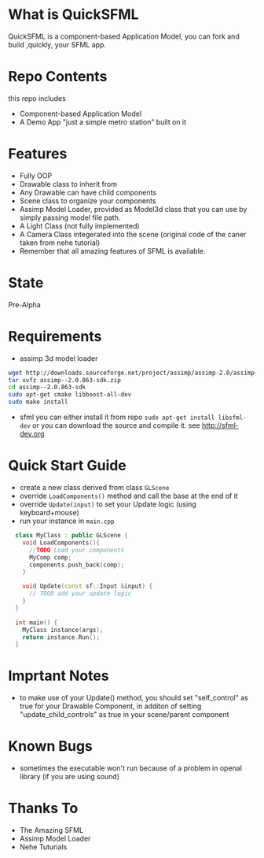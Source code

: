 What is QuickSFML
=================
QuickSFML is a component-based Application Model, you can fork and build ,quickly, your SFML app.

Repo Contents
=============
this repo includes 
- Component-based Application Model
- A Demo App "just a simple metro station" built on it

Features
========
- Fully OOP 
- Drawable class to inherit from
- Any Drawable can have child components
- Scene class to organize your components
- Assimp Model Loader, provided as Model3d class that you can use by simply passing model file path.
- A Light Class (not fully implemented)
- A Camera Class integerated into the scene (original code of the caner taken from nehe tutorial) 
- Remember that all amazing features of SFML is available.

State
=====
Pre-Alpha

Requirements
============

- assimp 3d model loader

```sh
wget http://downloads.sourceforge.net/project/assimp/assimp-2.0/assimp--2.0.863-sdk.zip?r=http%3A%2F%2Fassimp.sourceforge.net%2Fmain_downloads.html&ts=1337526195&use_mirror=garr
tar xvfz assimp--2.0.863-sdk.zip
cd assimp--2.0.863-sdk
sudo apt-get cmake libboost-all-dev
sudo make install
```

- sfml
you can either install it from repo `sudo apt-get install libsfml-dev` or you can download the source and compile it. see http://sfml-dev.org


Quick Start Guide
=================
- create a new class derived from class `GLScene`
- override `LoadComponents()` method and call the base at the end of it
- override `Update(input)` to set your Update logic (using keyboard+mouse)
- run your instance in `main.cpp`


```cpp
  class MyClass : public GLScene {
    void LoadComponents(){
      //TODO Load your components
      MyComp comp;
      components.push_back(comp);
    }

    void Update(const sf::Input &input) {
      // TOOD add your update logic
    }
  }
```

```cpp
  int main() {
    MyClass instance(args);
    return instance.Run();
  }
```

Imprtant Notes
==============
- to make use of your Update() method, you should set "self_control" as true for your Drawable Component, in additon of setting "update_child_controls" as true in your scene/parent component

Known Bugs
==========
- sometimes the executable won't run because of a problem in openal library (if you are using sound)


Thanks To
=========
- The Amazing SFML
- Assimp Model Loader
- Nehe Tuturials
